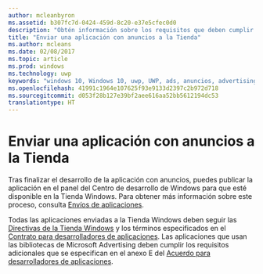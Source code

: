 ```yaml
---
author: mcleanbyron
ms.assetid: b307fc7d-0424-459d-8c20-e37e5cfec0d0
description: "Obtén información sobre los requisitos que deben cumplir las aplicaciones que usan las bibliotecas de Microsoft Advertising para poder publicarlas en la Tienda."
title: "Enviar una aplicación con anuncios a la Tienda"
ms.author: mcleans
ms.date: 02/08/2017
ms.topic: article
ms.prod: windows
ms.technology: uwp
keywords: "windows 10, Windows 10, uwp, UWP, ads, anuncios, advertising, publicidad, submit app, enviar aplicación"
ms.openlocfilehash: 41991c1964e107625f93e9133d2397c2b972d718
ms.sourcegitcommit: d053f28b127e39bf2aee616aa52bb5612194dc53
translationtype: HT
---
```

# <a name="submit-an-app-with-ads-to-the-store"></a>Enviar una aplicación con anuncios a la Tienda


Tras finalizar el desarrollo de la aplicación con anuncios, puedes publicar la aplicación en el panel del Centro de desarrollo de Windows para que esté disponible en la Tienda Windows. Para obtener más información sobre este proceso, consulta [Envíos de aplicaciones](https://msdn.microsoft.com/windows/uwp/publish/app-submissions).

Todas las aplicaciones enviadas a la Tienda Windows deben seguir las [Directivas de la Tienda Windows](https://msdn.microsoft.com/library/windows/apps/dn764944.aspx) y los términos especificados en el [Contrato para desarrolladores de aplicaciones](https://msdn.microsoft.com/library/windows/apps/hh694058.aspx). Las aplicaciones que usan las bibliotecas de Microsoft Advertising deben cumplir los requisitos adicionales que se especifican en el anexo E del [Acuerdo para desarrolladores de aplicaciones](https://msdn.microsoft.com/library/windows/apps/hh694058.aspx).


 

 
